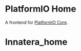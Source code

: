 # PlatformIO Home

A frontend for [PlatformIO Core](http://docs.platformio.org/en/latest/core.html).
# Innatera_home
